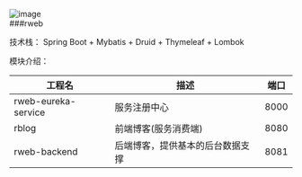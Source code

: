 ![image](https://img.shields.io/badge/Spring%20Cloud-%E2%98%85%E2%98%85%E2%98%85-green.svg)  
###rweb
>
技术栈：
Spring Boot + Mybatis + Druid + Thymeleaf + Lombok  

模块介绍：

<table>
	<thead>
		<tr>
      		<th>工程名</th>
      		<th wigth="50px">描述</th>
	  		<th>端口</th>
    	</tr>
  	</thead>
  	<tbody>
    	<tr>
      		<td>rweb-eureka-service</td>
      		<td>服务注册中心</td>
			<td>8000</td>
    	</tr>
    	<tr>
      		<td>rblog</td>
      		<td>前端博客(服务消费端)</td>
			<td>8080</td>
    	</tr>
		<tr>
      		<td>rweb-backend</td>
      		<td>后端博客，提供基本的后台数据支撑</td>
			<td>8081</td>
    	</tr>
  	</tbody>
</table>



